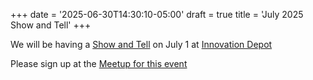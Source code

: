 +++
date = '2025-06-30T14:30:10-05:00'
draft = true
title = 'July 2025 Show and Tell'
+++


We will be having a [Show and Tell](../show_and_tell) on July 1 at [Innovation Depot](https://maps.app.goo.gl/jNXUaNXy8EMLcheC7)

Please sign up at the [Meetup for this event](https://www.meetup.com/base205/events/308159117)

